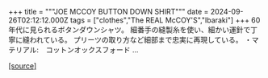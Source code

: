 +++
title = """JOE MCCOY BUTTON DOWN SHIRT"""
date = 2024-09-26T02:12:12.000Z
tags = ["clothes","The REAL McCOY'S","Ibaraki"]
+++
60年代に見られるボタンダウンシャツ。 細番手の縫製糸を使い、細かい運針で丁寧に縫われている。 プリーツの取り方など細部まで忠実に再現している。 ・マテリアル:　コットンオックスフォード ...

[[source]](https://the-realmccoys.ocnk.net/product/1283)
